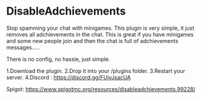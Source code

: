 # DisableAdchievements
Stop spamming your chat with minigames.
This plugin is very simple, it just removes all adchievements in the chat.
This is great if you have minigames and some new people join and then the chat is full of adchievements messages.....

There is no config, no hassle, just simple.

1.Download the plugin.
2.Drop it into your /plugins folder.
3.Restart your server.
4.Discord : https://discord.gg/FUjvJsacUA

Spigot: https://www.spigotmc.org/resources/disableadchievements.99228/
